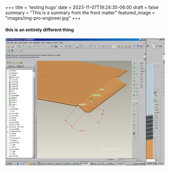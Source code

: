 +++
title = 'testing hugo'
date = 2023-11-07T19:24:35-06:00
draft = false
summary = "This is a summary from the front matter"
featured_image = "images/img-pro-engineer.jpg"
+++

#### this is an entirely different thing
![image alt test](images/img-pro-engineer.jpg)